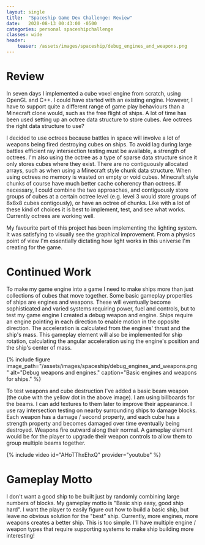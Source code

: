 ```yaml
---
layout: single
title:  "Spaceship Game Dev Challenge: Review"
date:   2020-08-13 00:43:00 -0500
categories: personal spaceshipchallenge
classes: wide
header:
    teaser: /assets/images/spaceship/debug_engines_and_weapons.png
---
```


# Review
In seven days I implemented a cube voxel engine from scratch, using OpenGL and C++. I could have started with an existing engine. However, I have to support quite a different range of game play behaviours than a Minecraft clone would, such as the free flight of ships. A lot of time has been used setting up an octree data structure to store cubes. Are octrees the right data structure to use? 

I decided to use octrees because battles in space will involve a lot of weapons being fired destroying cubes on ships. To avoid lag during large battles efficient ray intersection testing must be available, a strength of octrees. I'm also using the octree as a type of sparse data structure since it only stores cubes where they exist. There are no contiguously allocated arrays, such as when using a Minecraft style chunk data structure. When using octrees no memory is wasted on empty or void cubes. Minecraft style chunks of course have much better cache coherency than octrees. If necessary, I could combine the two approaches, and contiguously store groups of cubes at a certain octree level (e.g. level 3 would store groups of 8x8x8 cubes contigously), or have an octree of chunks. Like with a lot of these kind of choices it is best to implement, test, and see what works. Currently octrees are working well.

My favourite part of this project has been implementing the lighting system. It was satisfying to visually see the graphical improvement. From a physics point of view I'm essentially dictating how light works in this universe I'm creating for the game.

# Continued Work
To make my game engine into a game I need to make ships more than just collections of cubes that move together. Some basic gameplay properties of ships are engines and weapons. These will eventually become sophisticated and varied systems requiring power, fuel and controls, but to test my game engine I created a debug weapon and engine. Ships require an engine pointing in each direction to enable motion in the opposite direction. The acceleration is calculated from the engines' thrust and the ship's mass. This gameplay element will also be implemented for ship rotation, calculating the angular acceleration using the engine's position and the ship's center of mass.

{% include figure image_path="/assets/images/spaceship/debug_engines_and_weapons.png" alt="Debug weapons and engines." caption="Basic engines and weapons for ships." %}

To test weapons and cube destruction I've added a basic beam weapon (the cube with the yellow dot in the above image). I am using billboards for the beams. I can add textures to them later to improve their appearance. I use ray intersection testing on nearby surrounding ships to damage blocks. Each weapon has a damage / second property, and each cube has a strength property and becomes damaged over time eventually being destroyed. Weapons fire outward along their normal. A gameplay element would be for the player to upgrade their weapon controls to allow them to group multiple beams together.

{% include video id="AHoTThxEhxQ" provider="youtube" %}

# Gameplay Motto
I don't want a good ship to be built just by randomly combining large numbers of blocks. My gameplay motto is "Basic ship easy, good ship hard". I want the player to easily figure out how to build a basic ship, but leave no obvious solution for the "best" ship. Currently, more engines, more weapons creates a better ship. This is too simple. I'll have multiple engine / weapon types that require supporting systems to make ship building more interesting!
